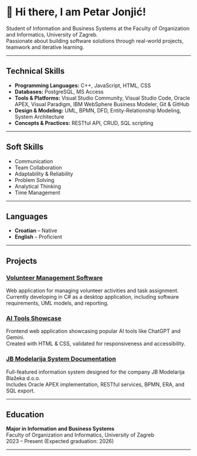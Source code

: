 # 👋 Hi there, I am Petar Jonjić!

Student of Information and Business Systems at the Faculty of Organization and Informatics, University of Zagreb.  
Passionate about building software solutions through real-world projects, teamwork and iterative learning.  

---

## Technical Skills

- **Programming Languages:** C++, JavaScript, HTML, CSS
- **Databases:** PostgreSQL, MS Access
- **Tools & Platforms:** Visual Studio Community, Visual Studio Code, Oracle APEX, Visual Paradigm, IBM WebSphere Business Modeler, Git & GitHub
- **Design & Modeling:** UML, BPMN, DFD, Entity-Relationship Modeling, System Architecture
- **Concepts & Practices:** RESTful API, CRUD, SQL scripting

---

## Soft Skills

- Communication
- Team Collaboration
- Adaptability & Reliability
- Problem Solving
- Analytical Thinking
- Time Management

---

## Languages

- **Croatian** – Native  
- **English** – Proficient

---

## Projects

### [Volunteer Management Software](https://github.com/petarjonjic/Volunteer-Management-Software)
Web application for managing volunteer activities and task assignment.  
Currently developing in C# as a desktop application, including software requirements, UML models, and reporting.

### [AI Tools Showcase](https://github.com/petarjonjic/AI-Tools-Showcase)
Frontend web application showcasing popular AI tools like ChatGPT and Gemini.  
Created with HTML & CSS, validated for responsiveness and accessibility.

### [JB Modelarija System Documentation](https://github.com/petarjonjic/jb-modelarija-system)
Full-featured information system designed for the company JB Modelarija Blažeka d.o.o.  
Includes Oracle APEX implementation, RESTful services, BPMN, ERA, and SQL export.

---

## Education

**Major in Information and Business Systems**  
Faculty of Organization and Informatics, University of Zagreb  
2023 – Present (Expected graduation: 2026)

---

